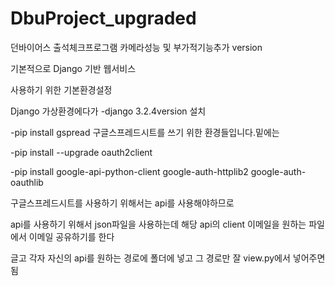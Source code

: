 # DbuProject_upgraded
던바이어스 출석체크프로그램 카메라성능 및 부가적기능추가 version

기본적으로 Django 기반 웹서비스


사용하기 위한 기본환경설정


Django 가상환경에다가 
-django 3.2.4version 설치

-pip install gspread 구글스프레드시트를 쓰기 위한 환경들입니다.밑에는

-pip install --upgrade oauth2client

-pip install google-api-python-client google-auth-httplib2 google-auth-oauthlib

구글스프레드시트를 사용하기 위해서는 api를 사용해야하므로

api를 사용하기 위해서 json파일을 사용하는데 해당 api의 client 이메일을 원하는 파일에서 이메일 공유하기를 한다

글고 각자 자신의 api를 원하는 경로에 폴더에 넣고 그 경로만 잘 view.py에서 넣어주면 됨
